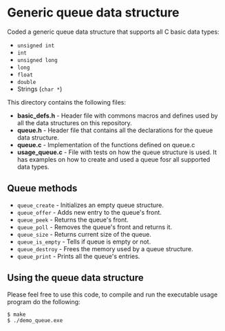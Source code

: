 Generic queue data structure
====================
Coded a generic queue data structure that supports all C basic data types:
* `unsigned int`
* `int`
* `unsigned long`
* `long`
* `float`
* `double`
* Strings (`char *`)

This directory contains the following files:
* **basic_defs.h** - Header file with commons macros and defines used by all the data structures on this repository.
* **queue.h** - Header file that contains all the declarations for the queue data structure.
* **queue.c** - Implementation of the functions defined on queue.c
* **usage_queue.c** - File with tests on how the queue structure is used. It has examples on how to create and used a queue fosr all supported data types.

## Queue methods
* `queue_create` - Initializes an empty queue structure.
* `queue_offer` - Adds new entry to the queue's front.
* `queue_peek` - Returns the queue's front.
* `queue_poll` - Removes the queue's front and returns it.
* `queue_size` - Returns current size of the queue.
* `queue_is_empty` - Tells if queue is empty or not.
* `queue_destroy` - Frees the memory used by a queue structure.
* `queue_print` - Prints all the queue's entries.

## Using the queue data structure
Please feel free to use this code, to compile and run the executable usage program do the following:
```bash
$ make
$ ./demo_queue.exe
```
